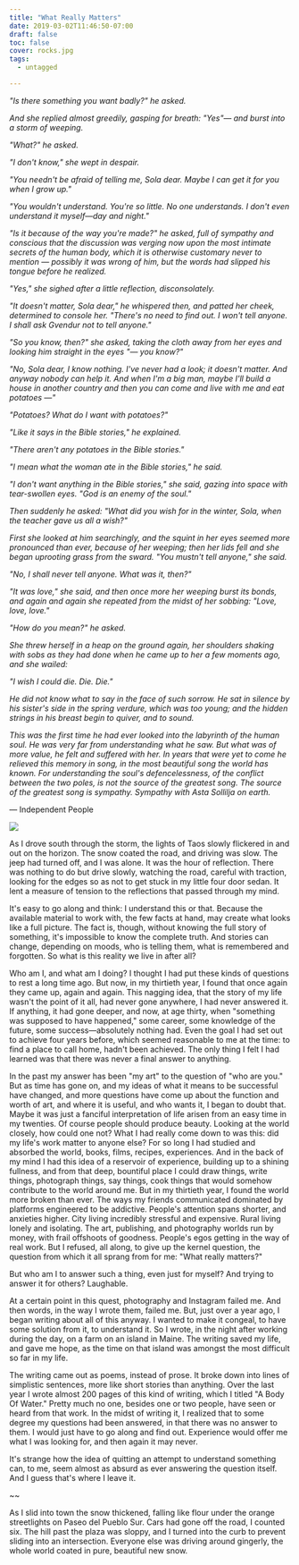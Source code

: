 ```yaml
---
title: "What Really Matters"
date: 2019-03-02T11:46:50-07:00
draft: false
toc: false
cover: rocks.jpg
tags:
  - untagged

---
```


*"Is there something you want badly?" he asked.*

*And she replied almost greedily, gasping for breath: "Yes"— and burst into a storm of weeping.*

*"What?" he asked.*

*"I don't know," she wept in despair.*

*"You needn't be afraid of telling me, Sola dear. Maybe I can get it for you when I grow up."*

*"You wouldn't understand. You're so little. No one understands. I don't even understand it myself—day and night."*

*"Is it because of the way you're made?" he asked, full of sympathy and conscious that the discussion was verging now upon the most intimate secrets of the human body, which it is otherwise customary never to mention — possibly it was wrong of him, but the words had slipped his tongue before he realized.*

*"Yes," she sighed after a little reflection, disconsolately.*

*"It doesn't matter, Sola dear," he whispered then, and patted her cheek, determined to console her. "There's no need to find out. I won't tell anyone. I shall ask Gvendur not to tell anyone."*

 *"So you know, then?" she asked, taking the cloth away from her eyes and looking him straight in the eyes "— you know?"*

 *"No, Sola dear, I know nothing. I've never had a look; it doesn't matter. And anyway nobody can help it. And when I'm a big man, maybe I'll build a house in another country and then you can come and live with me and eat potatoes —"*

 *"Potatoes? What do I want with potatoes?"*

 *"Like it says in the Bible stories," he explained.*

 *"There aren't any potatoes in the Bible stories."*

 *"I mean what the woman ate in the Bible stories," he said.*

 *"I don't want anything in the Bible stories," she said, gazing into space with tear-swollen eyes. "God is an enemy of the soul."*

 *Then suddenly he asked: "What did you wish for in the winter, Sola, when the teacher gave us all a wish?"*

 *First she looked at him searchingly, and the squint in her eyes seemed more pronounced than ever, because of her weeping; then her lids fell and she began uprooting grass from the sward. "You mustn't tell anyone," she said.*

 *"No, I shall never tell anyone. What was it, then?"*

 *"It was love," she said, and then once more her weeping burst its bonds, and again and again she repeated from the midst of her sobbing: "Love, love, love."*

 *"How do you mean?" he asked.*

 *She threw herself in a heap on the ground again, her shoulders shaking with sobs as they had done when he came up to her a few moments ago, and she wailed:*

 *"I wish I could die. Die. Die."*

 *He did not know what to say in the face of such sorrow. He sat in silence by his sister's side in the spring verdure, which was too young; and the hidden strings in his breast begin to quiver, and to sound.*

 *This was the first time he had ever looked into the labyrinth of the human soul. He was very far from understanding what he saw. But what was of more value, he felt and suffered with her. In years that were yet to come he relieved this memory in song, in the most beautiful song the world has known. For understanding the soul's defencelessness, of the conflict between the two poles, is not the source of the greatest song. The source of the greatest song is sympathy. Sympathy with Asta Sollilja on earth.*

 — Independent People

![](/img/apples.jpg)

As I drove south through the storm, the lights of Taos slowly flickered in and out on the horizon. The snow coated the road, and driving was slow. The jeep had turned off, and I was alone. It was the hour of reflection. There was nothing to do but drive slowly, watching the road, careful with traction, looking for the edges so as not to get stuck in my little four door sedan. It lent a measure of tension to the reflections that passed through my mind.

It's easy to go along and think: I understand this or that. Because the available material to work with, the few facts at hand, may create what looks like a full picture. The fact is, though, without knowing the full story of something, it's impossible to know the complete truth. And stories can change, depending on moods, who is telling them, what is remembered and forgotten. So what is this reality we live in after all?

Who am I, and what am I doing? I thought I had put these kinds of questions to rest a long time ago. But now, in my thirtieth year, I found that once again they came up, again and again. This nagging idea, that the story of my life wasn't the point of it all, had never gone anywhere, I had never answered it. If anything, it had gone deeper, and now, at age thirty, when "something was supposed to have happened," some career, some knowledge of the future, some success—absolutely nothing had. Even the goal I had set out to achieve four years before, which seemed reasonable to me at the time: to find a place to call home, hadn't been achieved. The only thing I felt I had learned was that there was never a final answer to anything.

In the past my answer has been "my art" to the question of "who are you." But as time has gone on, and my ideas of what it means to be successful have changed, and more questions have come up about the function and worth of art, and where it is useful, and who wants it, I began to doubt that. Maybe it was just a fanciful interpretation of life arisen from an easy time in my twenties. Of course people should produce beauty. Looking at the world closely, how could one not? What I had really come down to was this: did my life's work matter to anyone else? For so long I had studied and absorbed the world, books, films, recipes, experiences. And in the back of my mind I had this idea of a reservoir of experience, building up to a shining fullness, and from that deep, bountiful place I could draw things, write things, photograph things, say things, cook things that would somehow contribute to the world around me. But in my thirtieth year, I found the world more broken than ever. The ways my friends communicated dominated by platforms engineered to be addictive. People's attention spans shorter, and anxieties higher. City living incredibly stressful and expensive. Rural living lonely and isolating. The art, publishing, and photography worlds run by money, with frail offshoots of goodness. People's egos getting in the way of real work. But I refused, all along, to give up the kernel question, the question from which it all sprang from for me: "What really matters?"

But who am I to answer such a thing, even just for myself? And trying to answer it for others? Laughable.

At a certain point in this quest, photography and Instagram failed me. And then words, in the way I wrote them, failed me. But, just over a year ago, I began writing about all of this anyway. I wanted to make it congeal, to have some solution from it, to understand it. So I wrote, in the night after working during the day, on a farm on an island in Maine. The writing saved my life, and gave me hope, as the time on that island was amongst the most difficult so far in my life.

The writing came out as poems, instead of prose. It broke down into lines of simplistic sentences, more like short stories than anything. Over the last year I wrote almost 200 pages of this kind of writing, which I titled "A Body Of Water." Pretty much no one, besides one or two people, have seen or heard from that work. In the midst of writing it, I realized that to some degree my questions had been answered, in that there was no answer to them. I would just have to go along and find out. Experience would offer me what I was looking for, and then again it may never.

It's strange how the idea of quitting an attempt to understand something can, to me, seem almost as absurd as ever answering the question itself. And I guess that's where I leave it.

~~

As I slid into town the snow thickened, falling like flour under the orange streetlights on Paseo del Pueblo Sur. Cars had gone off the road, I counted six. The hill past the plaza was sloppy, and I turned into the curb to prevent sliding into an intersection. Everyone else was driving around gingerly, the whole world coated in pure, beautiful new snow.
